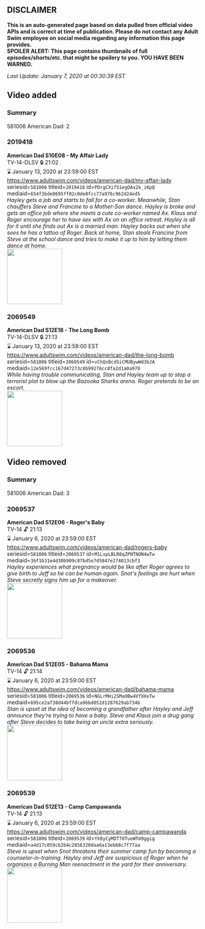## DISCLAIMER
**This is an auto-generated page based on data pulled from official video APIs and is correct at time of publication. Please do not contact any Adult Swim employee on social media regarding any information this page provides.**  
**SPOILER ALERT: This page contains thumbnails of full episodes/shorts/etc. that might be spoilery to you. YOU HAVE BEEN WARNED.**  

_Last Update: January 7, 2020 at 00:30:39 EST_
## Video added
### Summary
581006 American Dad: 2  
### 2019418
**American Dad S10E08 - My Affair Lady**  
TV-14-DLSV 🔒 21:02  
⌛ January 13, 2020 at 23:59:00 EST  
https://www.adultswim.com/videos/american-dad/my-affair-lady  
seriesid=`581006` titleid=`2019418` id=`POrgCXifS1egOAx2k_iKpQ` mediaid=`654f3bde8695ff02c0de0fcc77a976c962d24ed5`  
_Hayley gets a job and starts to fall for a co-worker. Meanwhile, Stan chauffers Steve and Francine to a Mother-Son dance. Hayley is broke and gets an office job where she meets a cute co-worker named Ax. Klaus and Roger encourage her to have sex with Ax on an office retreat. Hayley is all for it until she finds out Ax is a married man. Hayley backs out when she sees he has a tattoo of Roger. Back at home, Stan steals Francine from Steve at the school dance and tries to make it up to him by letting them dance at home._  
<a href="https://i.cdn.turner.com/adultswim/big/image-upload/thumbnails/thumb-2_image-15202872927494.jpg"><img src="https://i.cdn.turner.com/adultswim/big/image-upload/thumbnails/thumb-2_image-15202872927494.jpg" height="144px" /></a>
### 2069549
**American Dad S12E18 - The Long Bomb**  
TV-14-DLSV 🔒 21:13  
⌛ January 13, 2020 at 23:59:00 EST  
https://www.adultswim.com/videos/american-dad/the-long-bomb  
seriesid=`581006` titleid=`2069549` id=`vChQxBcdSiCMUBywWd3bJA` mediaid=`12e569fcc167d47273c8b99276cc8fa2d1a0a970`  
_While having trouble communicating, Stan and Hayley team up to stop a terrorist plot to blow up the Bazooka Sharks arena. Roger pretends to be an escort._  
<a href="https://i.cdn.turner.com/adultswim/big/image-upload/thumbnails/thumb-2_image-151820800335318.jpg"><img src="https://i.cdn.turner.com/adultswim/big/image-upload/thumbnails/thumb-2_image-151820800335318.jpg" height="144px" /></a>
## Video removed
### Summary
581006 American Dad: 3  
### 2069537
**American Dad S12E06 - Roger's Baby**  
TV-14 🔓 21:13  
⌛ January 6, 2020 at 23:59:00 EST  
https://www.adultswim.com/videos/american-dad/rogers-baby  
seriesid=`581006` titleid=`2069537` id=`M1LxpLBLR8qZPNTNON4wTw` mediaid=`3bf1b31e4d30b909c87bd5e7d5847e274013cbf3`  
_Hayley experiences what pregnancy would be like after Roger agrees to give birth to Jeff so he can be human again. Snot's feelings are hurt when Steve secretly signs him up for a makeover._  
<a href="https://i.cdn.turner.com/adultswim/big/image-upload/thumbnails/thumb-2_image-15175251542555.jpg"><img src="https://i.cdn.turner.com/adultswim/big/image-upload/thumbnails/thumb-2_image-15175251542555.jpg" height="144px" /></a>
### 2069536
**American Dad S12E05 - Bahama Mama**  
TV-14 🔓 21:14  
⌛ January 6, 2020 at 23:59:00 EST  
https://www.adultswim.com/videos/american-dad/bahama-mama  
seriesid=`581006` titleid=`2069536` id=`NGLrMHi2SMaOBw4VfXHxTw` mediaid=`695ce2af38d44bffdca9bbd052d1287629ab734b`  
_Stan is upset at the idea of becoming a grandfather after Hayley and Jeff announce they're trying to have a baby. Steve and Klaus join a drug gang after Steve decides to take being an uncle extra seriously._  
<a href="https://i.cdn.turner.com/adultswim/big/image-upload/thumbnails/thumb-2_image-15175246934826.jpg"><img src="https://i.cdn.turner.com/adultswim/big/image-upload/thumbnails/thumb-2_image-15175246934826.jpg" height="144px" /></a>
### 2069539
**American Dad S12E13 - Camp Campawanda**  
TV-14 🔓 21:13  
⌛ January 6, 2020 at 23:59:00 EST  
https://www.adultswim.com/videos/american-dad/camp-campawanda  
seriesid=`581006` titleid=`2069539` id=`YX8yCyMDT7OTueWTm9ggig` mediaid=`a4d17c059cb2b4c2856320daa6a13eb68c7f77aa`  
_Steve is upset when Snot threatens their summer camp fun by becoming a counselor-in-training. Hayley and Jeff are suspicious of Roger when he organizes a Burning Man reenactment in the yard for their anniversary._  
<a href="https://i.cdn.turner.com/adultswim/big/image-upload/thumbnails/thumb-2_image-15187077902924.jpg"><img src="https://i.cdn.turner.com/adultswim/big/image-upload/thumbnails/thumb-2_image-15187077902924.jpg" height="144px" /></a>
